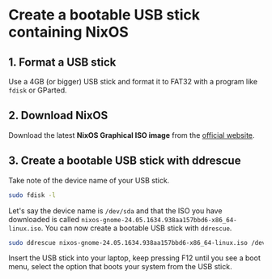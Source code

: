 # Create a bootable USB stick containing NixOS

## 1. Format a USB stick

Use a 4GB (or bigger) USB stick and format it to FAT32 with a program like `fdisk` or GParted.

## 2. Download NixOS

Download the latest **NixOS Graphical ISO image** from the [official website](https://nixos.org/download/).

## 3. Create a bootable USB stick with ddrescue

Take note of the device name of your USB stick.

```sh
sudo fdisk -l
```

Let's say the device name is `/dev/sda` and that the ISO you have downloaded is called `nixos-gnome-24.05.1634.938aa157bbd6-x86_64-linux.iso`. You can now create a bootable USB stick with `ddrescue`.

```sh
sudo ddrescue nixos-gnome-24.05.1634.938aa157bbd6-x86_64-linux.iso /dev/sda --force -D
```

Insert the USB stick into your laptop, keep pressing F12 until you see a boot menu, select the option that boots your system from the USB stick.
